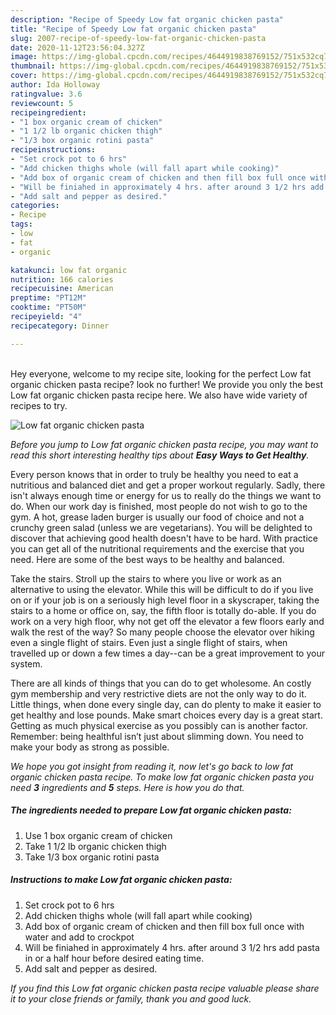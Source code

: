 ```yaml
---
description: "Recipe of Speedy Low fat organic chicken pasta"
title: "Recipe of Speedy Low fat organic chicken pasta"
slug: 2007-recipe-of-speedy-low-fat-organic-chicken-pasta
date: 2020-11-12T23:56:04.327Z
image: https://img-global.cpcdn.com/recipes/4644919838769152/751x532cq70/low-fat-organic-chicken-pasta-recipe-main-photo.jpg
thumbnail: https://img-global.cpcdn.com/recipes/4644919838769152/751x532cq70/low-fat-organic-chicken-pasta-recipe-main-photo.jpg
cover: https://img-global.cpcdn.com/recipes/4644919838769152/751x532cq70/low-fat-organic-chicken-pasta-recipe-main-photo.jpg
author: Ida Holloway
ratingvalue: 3.6
reviewcount: 5
recipeingredient:
- "1 box organic cream of chicken"
- "1 1/2 lb organic chicken thigh"
- "1/3 box organic rotini pasta"
recipeinstructions:
- "Set crock pot to 6 hrs"
- "Add chicken thighs whole (will fall apart while cooking)"
- "Add box of organic cream of chicken and then fill box full once with water and add to crockpot"
- "Will be finiahed in approximately 4 hrs. after around 3 1/2 hrs add pasta in or a half hour before desired eating time."
- "Add salt and pepper as desired."
categories:
- Recipe
tags:
- low
- fat
- organic

katakunci: low fat organic 
nutrition: 166 calories
recipecuisine: American
preptime: "PT12M"
cooktime: "PT50M"
recipeyield: "4"
recipecategory: Dinner

---
```

<br>
Hey everyone, welcome to my recipe site, looking for the perfect Low fat organic chicken pasta recipe? look no further! We provide you only the best Low fat organic chicken pasta recipe here. We also have wide variety of recipes to try.
<br>


![Low fat organic chicken pasta](https://img-global.cpcdn.com/recipes/4644919838769152/751x532cq70/low-fat-organic-chicken-pasta-recipe-main-photo.jpg)

<i>Before you jump to Low fat organic chicken pasta recipe, you may want to read this short interesting healthy tips about <strong>Easy Ways to Get Healthy</strong>.</i>

Every person knows that in order to truly be healthy you need to eat a nutritious and balanced diet and get a proper workout regularly. Sadly, there isn't always enough time or energy for us to really do the things we want to do. When our work day is finished, most people do not wish to go to the gym. A hot, grease laden burger is usually our food of choice and not a crunchy green salad (unless we are vegetarians). You will be delighted to discover that achieving good health doesn't have to be hard. With practice you can get all of the nutritional requirements and the exercise that you need. Here are some of the best ways to be healthy and balanced.

Take the stairs. Stroll up the stairs to where you live or work as an alternative to using the elevator. While this will be difficult to do if you live on or if your job is on a seriously high level floor in a skyscraper, taking the stairs to a home or office on, say, the fifth floor is totally do-able. If you do work on a very high floor, why not get off the elevator a few floors early and walk the rest of the way? So many people choose the elevator over hiking even a single flight of stairs. Even just a single flight of stairs, when travelled up or down a few times a day--can be a great improvement to your system. 

There are all kinds of things that you can do to get wholesome. An costly gym membership and very restrictive diets are not the only way to do it. Little things, when done every single day, can do plenty to make it easier to get healthy and lose pounds. Make smart choices every day is a great start. Getting as much physical exercise as you possibly can is another factor. Remember: being healthful isn’t just about slimming down. You need to make your body as strong as possible. 


<i>We hope you got insight from reading it, now let's go back to low fat organic chicken pasta recipe. To make low fat organic chicken pasta you need <strong>3</strong> ingredients and <strong>5</strong> steps. Here is how you do that.
</i>

##### The ingredients needed to prepare Low fat organic chicken pasta:

1. Use 1 box organic cream of chicken
1. Take 1 1/2 lb organic chicken thigh
1. Take 1/3 box organic rotini pasta


##### Instructions to make Low fat organic chicken pasta:

1. Set crock pot to 6 hrs
1. Add chicken thighs whole (will fall apart while cooking)
1. Add box of organic cream of chicken and then fill box full once with water and add to crockpot
1. Will be finiahed in approximately 4 hrs. after around 3 1/2 hrs add pasta in or a half hour before desired eating time.
1. Add salt and pepper as desired.


<i>If you find this Low fat organic chicken pasta recipe valuable please share it to your close friends or family, thank you and good luck.</i>
